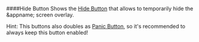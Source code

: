 ####Hide Button
Shows the [Hide Button](/buttons#button_hide) that allows to temporarily hide the &appname; screen overlay.

Hint: This buttons also doubles as [Panic Button](/panic), so it's recommended to always keep this button enabled!

